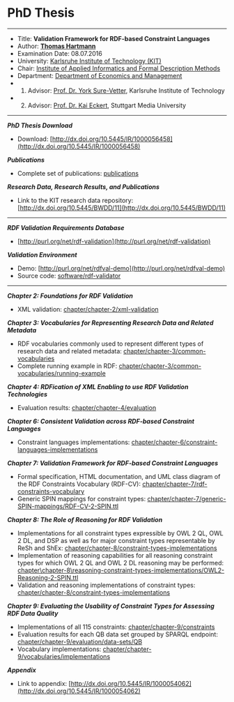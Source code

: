 # PhD Thesis

---

* Title: **Validation Framework for RDF-based Constraint Languages**
* Author: **[Thomas Hartmann](http://www.dr-thomashartmann.de/)**
* Examination Date: 08.07.2016
* University: [Karlsruhe Institute of Technology (KIT)](https://www.kit.edu/english/)
* Chair: [Institute of Applied Informatics and Formal Description Methods](http://www.aifb.kit.edu/web/Hauptseite/en)
* Department: [Department of Economics and Management](http://www.wiwi.kit.edu/english/index.php)
* 1. Advisor: [Prof. Dr. York Sure-Vetter](http://www.aifb.kit.edu/web/York_Sure-Vetter/en), Karlsruhe Institute of Technology
* 2. Advisor: [Prof. Dr. Kai Eckert](https://www.hdm-stuttgart.de/forschung_transfer/forschungsthemen/metadatenmanagement/team/eckert), Stuttgart Media University

---

***PhD Thesis Download***
* Download: [http://dx.doi.org/10.5445/IR/1000056458](http://dx.doi.org/10.5445/IR/1000056458)

***Publications***
* Complete set of publications: [publications](https://github.com/github-thomas-hartmann/phd-thesis/tree/master/publications)

***Research Data, Research Results, and Publications***
* Link to  the KIT research data repository: [http://dx.doi.org/10.5445/BWDD/11](http://dx.doi.org/10.5445/BWDD/11)

---

***RDF Validation Requirements Database***
* [http://purl.org/net/rdf-validation](http://purl.org/net/rdf-validation)

***Validation Environment***
* Demo: [http://purl.org/net/rdfval-demo](http://purl.org/net/rdfval-demo)
* Source code: [software/rdf-validator](https://github.com/github-thomas-hartmann/phd-thesis/tree/master/software/rdf-validator)

---

***Chapter 2: Foundations for RDF Validation***
* XML validation: [chapter/chapter-2/xml-validation](https://github.com/github-thomas-hartmann/phd-thesis/tree/master/chapter/chapter-2/xml-validation)

***Chapter 3: Vocabularies for Representing Research Data and Related Metadata***
* RDF vocabularies commonly used to represent different types of research data and related metadata: [chapter/chapter-3/common-vocabularies](https://github.com/github-thomas-hartmann/phd-thesis/tree/master/chapter/chapter-3/common-vocabularies)
* Complete running example in RDF: [chapter/chapter-3/common-vocabularies/running-example](https://github.com/github-thomas-hartmann/phd-thesis/tree/master/chapter/chapter-3/common-vocabularies/running-example)

***Chapter 4: RDFication of XML Enabling to use RDF Validation Technologies***
* Evaluation results: [chapter/chapter-4/evaluation](https://github.com/github-thomas-hartmann/phd-thesis/tree/master/chapter/chapter-4/evaluation)
 
***Chapter 6: Consistent Validation across RDF-based Constraint Languages***
* Constraint languages implementations: [chapter/chapter-6/constraint-languages-implementations](https://github.com/github-thomas-hartmann/phd-thesis/tree/master/chapter/chapter-6/constraint-languages-implementations)

***Chapter 7: Validation Framework for RDF-based Constraint Languages***
*  Formal specification, HTML documentation, and UML class diagram of the RDF Constraints Vocabulary (RDF-CV): [chapter/chapter-7/rdf-constraints-vocabulary](https://github.com/github-thomas-hartmann/phd-thesis/tree/master/chapter/chapter-7/rdf-constraints-vocabulary)
* Generic SPIN mappings for constraint types: [chapter/chapter-7/generic-SPIN-mappings/RDF-CV-2-SPIN.ttl](https://github.com/github-thomas-hartmann/phd-thesis/blob/master/chapter/chapter-7/generic-SPIN-mappings/RDF-CV-2-SPIN.ttl)

***Chapter 8: The Role of Reasoning for RDF Validation***
* Implementations for all constraint types expressible by OWL 2 QL, OWL 2 DL, and DSP as well as for major constraint types representable by ReSh and ShEx:
  [chapter/chapter-8/constraint-types-implementations](https://github.com/github-thomas-hartmann/phd-thesis/tree/master/chapter/chapter-8/constraint-types-implementations)
* Implementation of reasoning capabilities for all reasoning constraint types for which OWL 2 QL and OWL 2 DL reasoning may be performed: [chapter\chapter-8\reasoning-constraint-types-implementations/OWL2-Reasoning-2-SPIN.ttl](https://github.com/github-thomas-hartmann/phd-thesis/blob/master/chapter/chapter-8/reasoning-constraint-types-implementations/OWL2-Reasoning-2-SPIN.ttl)
* Validation and reasoning implementations of constraint types:  [chapter/chapter-8/constraint-types-implementations](https://github.com/github-thomas-hartmann/phd-thesis/tree/master/chapter/chapter-8/constraint-types-implementations)

***Chapter 9: Evaluating the Usability of Constraint Types for Assessing RDF Data Quality***
* Implementations of all 115 constraints: [chapter/chapter-9/constraints](https://github.com/github-thomas-hartmann/phd-thesis/tree/master/chapter/chapter-9/constraints)
* Evaluation results for each QB data set grouped by SPARQL endpoint: [chapter/chapter-9/evaluation/data-sets/QB](https://github.com/github-thomas-hartmann/phd-thesis/tree/master/chapter/chapter-9/evaluation/data-sets/QB)
* Vocabulary implementations: [chapter/chapter-9/vocabularies/implementations](https://github.com/github-thomas-hartmann/phd-thesis/tree/master/chapter/chapter-9/vocabularies/implementations)

***Appendix***
* Link to appendix: [http://dx.doi.org/10.5445/IR/1000054062](http://dx.doi.org/10.5445/IR/1000054062)